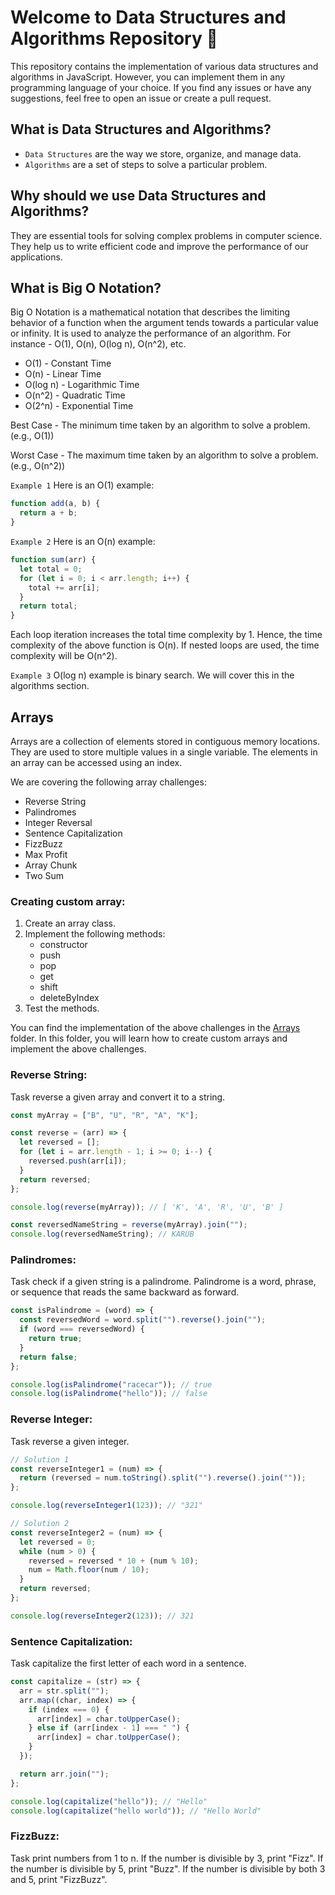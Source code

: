 # Welcome to Data Structures and Algorithms Repository 👋

This repository contains the implementation of various data structures and algorithms in JavaScript. However, you can implement them in any programming language of your choice. If you find any issues or have any suggestions, feel free to open an issue or create a pull request.

## What is Data Structures and Algorithms?

- `Data Structures` are the way we store, organize, and manage data.
- `Algorithms` are a set of steps to solve a particular problem.

## Why should we use Data Structures and Algorithms?

They are essential tools for solving complex problems in computer science. They help us to write efficient code and improve the performance of our applications.

## What is Big O Notation?

Big O Notation is a mathematical notation that describes the limiting behavior of a function when the argument tends towards a particular value or infinity. It is used to analyze the performance of an algorithm.
For instance - O(1), O(n), O(log n), O(n^2), etc.

- O(1) - Constant Time
- O(n) - Linear Time
- O(log n) - Logarithmic Time
- O(n^2) - Quadratic Time
- O(2^n) - Exponential Time

Best Case - The minimum time taken by an algorithm to solve a problem. (e.g., O(1))

Worst Case - The maximum time taken by an algorithm to solve a problem. (e.g., O(n^2))

`Example 1`
Here is an O(1) example:

```javascript
function add(a, b) {
  return a + b;
}
```

`Example 2`
Here is an O(n) example:

```javascript
function sum(arr) {
  let total = 0;
  for (let i = 0; i < arr.length; i++) {
    total += arr[i];
  }
  return total;
}
```

Each loop iteration increases the total time complexity by 1. Hence, the time complexity of the above function is O(n). If nested loops are used, the time complexity will be O(n^2).

`Example 3`
O(log n) example is binary search. We will cover this in the algorithms section.

## Arrays

Arrays are a collection of elements stored in contiguous memory locations. They are used to store multiple values in a single variable. The elements in an array can be accessed using an index.

We are covering the following array challenges:

- Reverse String
- Palindromes
- Integer Reversal
- Sentence Capitalization
- FizzBuzz
- Max Profit
- Array Chunk
- Two Sum

### Creating custom array:

1. Create an array class.
2. Implement the following methods:
   - constructor
   - push
   - pop
   - get
   - shift
   - deleteByIndex
3. Test the methods.

You can find the implementation of the above challenges in the [Arrays](Arrays/index.js) folder.
In this folder, you will learn how to create custom arrays and implement the above challenges.

### Reverse String:

Task reverse a given array and convert it to a string.

```javascript
const myArray = ["B", "U", "R", "A", "K"];

const reverse = (arr) => {
  let reversed = [];
  for (let i = arr.length - 1; i >= 0; i--) {
    reversed.push(arr[i]);
  }
  return reversed;
};

console.log(reverse(myArray)); // [ 'K', 'A', 'R', 'U', 'B' ]

const reversedNameString = reverse(myArray).join("");
console.log(reversedNameString); // KARUB
```

### Palindromes:

Task check if a given string is a palindrome. Palindrome is a word, phrase, or sequence that reads the same backward as forward.

```javascript
const isPalindrome = (word) => {
  const reversedWord = word.split("").reverse().join("");
  if (word === reversedWord) {
    return true;
  }
  return false;
};

console.log(isPalindrome("racecar")); // true
console.log(isPalindrome("hello")); // false
```

### Reverse Integer:

Task reverse a given integer.

```javascript
// Solution 1
const reverseInteger1 = (num) => {
  return (reversed = num.toString().split("").reverse().join(""));
};

console.log(reverseInteger1(123)); // "321"

// Solution 2
const reverseInteger2 = (num) => {
  let reversed = 0;
  while (num > 0) {
    reversed = reversed * 10 + (num % 10);
    num = Math.floor(num / 10);
  }
  return reversed;
};

console.log(reverseInteger2(123)); // 321
```

### Sentence Capitalization:

Task capitalize the first letter of each word in a sentence.

```javascript
const capitalize = (str) => {
  arr = str.split("");
  arr.map((char, index) => {
    if (index === 0) {
      arr[index] = char.toUpperCase();
    } else if (arr[index - 1] === " ") {
      arr[index] = char.toUpperCase();
    }
  });

  return arr.join("");
};

console.log(capitalize("hello")); // "Hello"
console.log(capitalize("hello world")); // "Hello World"
```

### FizzBuzz:

Task print numbers from 1 to n. If the number is divisible by 3, print "Fizz". If the number is divisible by 5, print "Buzz". If the number is divisible by both 3 and 5, print "FizzBuzz".

```javascript

```

